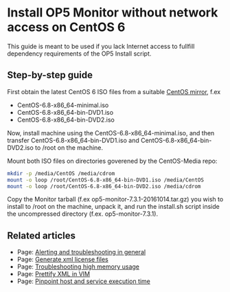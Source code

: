 # Install OP5 Monitor without network access on CentOS 6

This guide is meant to be used if you lack Internet access to fullfill dependency requirements of the OP5 Install script.

## Step-by-step guide

First obtain the latest CentOS 6 ISO files from a suitable [CentOS mirror](https://www.centos.org/download/mirrors/), f.ex

- CentOS-6.8-x86\_64-minimal.iso
- CentOS-6.8-x86\_64-bin-DVD1.iso
- CentOS-6.8-x86\_64-bin-DVD2.iso

Now, install machine using the CentOS-6.8-x86\_64-minimal.iso, and then transfer CentOS-6.8-x86\_64-bin-DVD1.iso and CentOS-6.8-x86\_64-bin-DVD2.iso to /root on the machine.

Mount both ISO files on directories goverened by the CentOS-Media repo:

``` {.bash data-syntaxhighlighter-params="brush: bash; gutter: false; theme: Confluence" data-theme="Confluence" style="brush: bash; gutter: false; theme: Confluence"}
mkdir -p /media/CentOS /media/cdrom
mount -o loop /root/CentOS-6.8-x86_64-bin-DVD1.iso /media/CentOS
mount -o loop /root/CentOS-6.8-x86_64-bin-DVD2.iso /media/cdrom
```

Copy the Monitor tarball (f.ex op5-monitor-7.3.1-20161014.tar.gz) you wish to install to /root on the machine, unpack it, and run the install.sh script inside the uncompressed directory (f.ex. op5-monitor-7.3.1).

## Related articles

- Page:
    [Alerting and troubleshooting in general](/display/SUPPORT/Alerting+and+troubleshooting+in+general)
- Page:
    [Generate xml license files](/display/SUPPORT/Generate+xml+license+files)
- Page:
    [Troubleshooting high memory usage](/display/SUPPORT/Troubleshooting+high+memory+usage)
- Page:
    [Prettify XML in VIM](/display/SUPPORT/Prettify+XML+in+VIM)
- Page:
    [Pinpoint host and service execution time](/display/SUPPORT/Pinpoint+host+and+service+execution+time)
